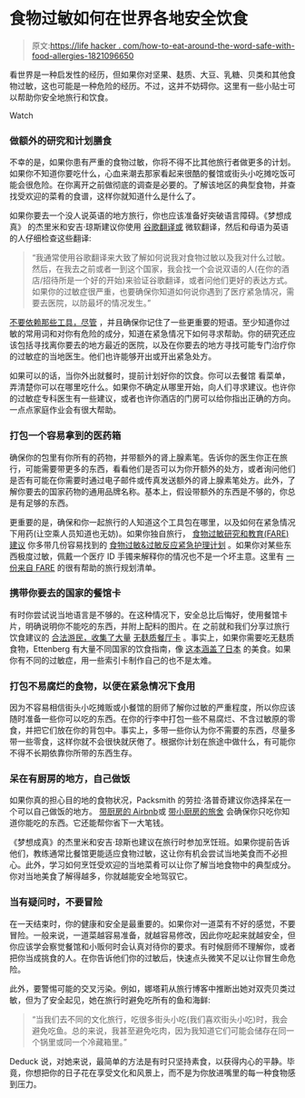 # 食物过敏如何在世界各地安全饮食

> 原文:[https://life hacker . com/how-to-eat-around-the-word-safe-with-food-allergies-1821096650](https://lifehacker.com/how-to-eat-around-the-word-safely-with-food-allergies-1821096650)

看世界是一种启发性的经历，但如果你对坚果、麸质、大豆、乳糖、贝类和其他食物过敏，这也可能是一种危险的经历。不过，这并不妨碍你。这里有一些小贴士可以帮助你安全地旅行和饮食。

Watch

### 做额外的研究和计划膳食

不幸的是，如果你患有严重的食物过敏，你将不得不比其他旅行者做更多的计划。如果你不知道你要吃什么，心血来潮去那家看起来很酷的餐馆或街头小吃摊吃饭可能会很危险。在你离开之前做彻底的调查是必要的。了解该地区的典型食物，并查找受欢迎的菜肴的食谱，这样你就知道什么是什么了。

如果你要去一个没人说英语的地方旅行，你也应该准备好突破语言障碍。《梦想成真》 的杰里米和安吉·琼斯建议你使用 [谷歌翻译或](https://lifehacker.com/translation-tool-showdown-google-translate-vs-microso-1787836106) 微软翻译，然后和母语为英语的人仔细检查这些翻译:

> “我通常使用谷歌翻译来大致了解如何说我对食物过敏以及我对什么过敏。然后，在我去之前或者一到这个国家，我会找一个会说双语的人(在你的酒店/招待所是一个好的开始)来验证谷歌翻译，或者问他们更好的表达方式。如果你的过敏症很严重，也要确保你知道如何说你遇到了医疗紧急情况，需要去医院，以防最坏的情况发生。”

[不要依赖那些工具，尽管](https://lifehacker.com/translation-apps-are-great-now-but-don-t-use-them-1789424007) ，并且确保你记住了一些更重要的短语。至少知道你过敏的常用词和对你有危险的成分，知道在紧急情况下如何寻求帮助。你的研究还应该包括寻找离你要去的地方最近的医院，以及在你要去的地方寻找可能专门治疗你的过敏症的当地医生。他们也许能够开出或开出紧急处方。

如果可以的话，当你外出就餐时，提前计划好你的饮食。你可以去餐馆 看菜单，弄清楚你可以在哪里吃什么。如果你不确定从哪里开始，向人们寻求建议。也许你的过敏症专科医生有一些建议，或者也许你酒店的门房可以给你指出正确的方向。一点点家庭作业会有很大帮助。

### 打包一个容易拿到的医药箱

确保你的包里有你所有的药物，并带额外的肾上腺素笔。告诉你的医生你正在旅行，可能需要带更多的东西，看看他们是否可以为你开额外的处方，或者询问他们是否有可能在你需要时通过电子邮件或传真发送额外的肾上腺素笔处方。此外，了解你要去的国家药物的通用品牌名称。基本上，假设带额外的东西是不够的，你总是有足够的东西。

更重要的是，确保和你一起旅行的人知道这个工具包在哪里，以及如何在紧急情况下用药(让空乘人员知道也无妨)。如果你独自旅行， [食物过敏研究和教育(FARE)建议](https://www.foodallergy.org/life-with-food-allergies/managing-lifes-milestones/traveling/tips-for-traveling-with-food-allergies) 你多带几份容易找到的 [食物过敏&过敏反应紧急护理计划](https://www.foodallergy.org/sites/default/files/migrated-files/file/emergency-care-plan.pdf) 。如果你对某些东西极度过敏，佩戴一个医疗 ID 手镯来解释你的情况也不是一个坏主意。这里有 [一份来自 FARE](https://www.foodallergy.org/sites/default/files/2017-09/road_trip_infographic.pdf) 的很有帮助的旅行规划清单。

### 携带你要去的国家的餐馆卡

有时你尝试说当地语言是不够的。在这种情况下，安全总比后悔好，使用餐馆卡片，明确说明你不能吃的东西，并附上配料的图片。在 之前就和我们分享过旅行饮食建议的 [合法游民](https://www.legalnomads.com/)[，收集了大量](https://lifehacker.com/ask-an-expert-all-about-around-the-world-travel-and-st-5973694) [无麸质餐厅卡](https://www.legalnomads.com/gluten-free/) 。事实上，如果你需要吃无麸质食物，Ettenberg 有大量不同国家的饮食指南，像 [这本涵盖了日本](https://www.legalnomads.com/gluten-free/japan/) 的美食。如果你有不同的过敏症，用一些索引卡制作自己的也不是太难。

### 打包不易腐烂的食物，以便在紧急情况下食用

因为不容易相信街头小吃摊贩或小餐馆的厨师了解你过敏的严重程度，所以你应该随时准备一些你可以吃的东西。在你的行李中打包一些不易腐烂、不含过敏原的零食，并把它们放在你的背包中。事实上，多带一些你认为你不需要的东西，尽量多带一些零食，这样你就不会很快就厌倦了。根据你计划在旅途中做什么，有可能你不得不长期依靠你所带的东西生存。

### 呆在有厨房的地方，自己做饭

如果你真的担心目的地的食物状况，Packsmith 的劳拉·洛普奇建议你选择呆在一个可以自己做饭的地方。 [带厨房的 Airbnb](https://lifehacker.com/how-to-cook-well-in-an-airbnb-kitchen-1820573579)或 [带小厨房的旅舍](https://skillet.lifehacker.com/how-to-cook-in-someone-elses-kitchen-1820646298) 会确保你只吃你知道你能吃的东西。它还能帮你省下一大笔钱。

《梦想成真》的杰里米和安吉·琼斯也建议在旅行时参加烹饪班。如果你提前告诉他们，教练通常比餐馆更能适应食物过敏，这让你有机会尝试当地美食而不必担心。此外，学习如何烹饪受欢迎的当地菜肴可以让你了解当地食物中的典型成分。你对当地美食了解得越多，你就越能安全地驾驭它。

### 当有疑问时，不要冒险

在一天结束时，你的健康和安全是最重要的。如果你对一道菜有不好的感觉，不要冒险。一般来说，一道菜越容易准备，就越容易修改，因此你吃起来就越安全，但你应该学会察觉餐馆和小贩何时会认真对待你的要求。有时候厨师不理解你，或者把你当成挑食的人。在你告诉他们你的过敏后，快速点头微笑不足以让你冒生命危险。

此外，要警惕可能的交叉污染。例如，娜塔莉从旅行博客中推断出她对双壳贝类过敏，但为了安全起见，她在旅行时避免吃所有的鱼和海鲜:

> “当我们去不同的文化旅行，吃很多街头小吃(我们喜欢街头小吃)时，我会避免吃鱼。总的来说，我甚至避免吃肉，因为我知道它们可能会储存在同一个锅里或同一个冷藏箱里。”

Deduck 说，对她来说，最简单的方法是有时只坚持素食，以获得内心的平静。毕竟，你想把你的日子花在享受文化和风景上，而不是为你放进嘴里的每一种食物感到压力。